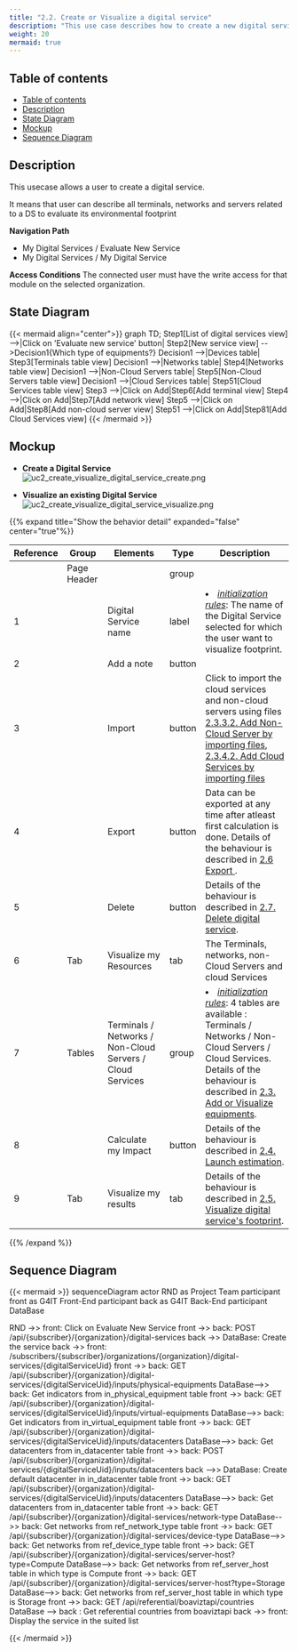 ```yaml
---
title: "2.2. Create or Visualize a digital service"
description: "This use case describes how to create a new digital service"
weight: 20
mermaid: true
---
```


## Table of contents

-   [Table of contents](#table-of-contents)
-   [Description](#description)
-   [State Diagram](#state-diagram)
-   [Mockup](#mockup)
-   [Sequence Diagram](#sequence-diagram)

## Description

This usecase allows a user to create a digital service.

It means that user can describe all terminals, networks and servers related to a DS to evaluate its environmental footprint

**Navigation Path**

-   My Digital Services / Evaluate New Service
-   My Digital Services / My Digital Service

**Access Conditions**
The connected user must have the write access for that module on the selected organization.

## State Diagram

{{< mermaid align="center">}}
graph TD;
Step1[List of digital services view] -->|Click on 'Evaluate new service' button| Step2[New service view] -->Decision1{Which type of equipments?}
Decision1 -->|Devices table| Step3[Terminals table view]
Decision1 -->|Networks table| Step4[Networks table view]
Decision1 -->|Non-Cloud Servers table| Step5[Non-Cloud Servers table view]
Decision1 -->|Cloud Services table| Step51[Cloud Services table view]
Step3 -->|Click on Add|Step6[Add terminal view]
Step4 -->|Click on Add|Step7[Add network view]
Step5 -->|Click on Add|Step8[Add non-cloud server view]
Step51 -->|Click on Add|Step81[Add Cloud Services view]
{{< /mermaid >}}

## Mockup

-   **Create a Digital Service**
    ![uc2_create_visualize_digital_service_create.png](../images/uc2_create_visualize_digital_service_create.png)

-   **Visualize an existing Digital Service**
    ![uc2_create_visualize_digital_service_visualize.png](../images/uc2_create_visualize_digital_service_visualize.png)

{{% expand title="Show the behavior detail" expanded="false" center="true"%}}

| Reference | Group       | Elements                                                  | Type   | Description                                                                                                                                                                                                                                                                                                                                                                                  |
|-----------|-------------|-----------------------------------------------------------|--------|----------------------------------------------------------------------------------------------------------------------------------------------------------------------------------------------------------------------------------------------------------------------------------------------------------------------------------------------------------------------------------------------|
|           | Page Header |                                                           | group  |                                                                                                                                                                                                                                                                                                                                                                                              |
| 1         |             | Digital Service name                                      | label  | <li><u>_initialization rules_</u>: The name of the Digital Service selected for which the user want to visualize footprint.                                                                                                                                                                                                                                                                  |
| 2         |             | Add a note                                                | button |                                                                                                                                                                                                                                                                                                                                                                                              |
| 3         |             | Import                                                    | button | Click to import the cloud services and non-cloud servers using files [2.3.3.2. Add Non-Cloud Server by importing files](uc3_add_visualize_equipments%2Fuc3_add_visualize_noncloud-servers%2Fimport_nonCloud_servers_via_button.md),  [2.3.4.2. Add Cloud Services by importing files](uc3_add_visualize_equipments%2Fuc3_add_visualize_cloud_services%2Fimport_cloud_services_via_button.md) |
| 4         |             | Export                                                    | button | Data can be exported at any time after atleast first calculation is done. Details of the behaviour is described in [2.6 Export ](./uc6_export_digital_service.md).                                                                                                                                                                                                                           |
| 5         |             | Delete                                                    | button | Details of the behaviour is described in [2.7. Delete digital service](uc7_delete_digital_service.md).                                                                                                                                                                                                                                                                                       |
| 6         | Tab         | Visualize my Resources                                    | tab    | The Terminals, networks, non-Cloud Servers and cloud Services                                                                                                                                                                                                                                                                                                                                |
| 7         | Tables      | Terminals / Networks / Non-Cloud Servers / Cloud Services | group  | <li><u>_initialization rules_</u>: 4 tables are available : Terminals / Networks / Non-Cloud Servers / Cloud Services. <br>Details of the behaviour is described in [2.3. Add or Visualize equipments](uc3_add_visualize_equipments/_index).                                                                                                                                                 |
| 8         |             | Calculate my Impact                                       | button | Details of the behaviour is described in [2.4. Launch estimation](uc4_launch_estimation.md).                                                                                                                                                                                                                                                                                                 |
| 9         | Tab         | Visualize my results                                      | tab    | Details of the behaviour is described in [2.5. Visualize digital service's footprint](uc5_visualize_footprint/_index.md).                                                                                                                                                                                                                                                                    |

{{% /expand %}}

## Sequence Diagram

{{< mermaid >}}
sequenceDiagram
actor RND as Project Team
participant front as G4IT Front-End
participant back as G4IT Back-End
participant DataBase

RND ->> front: Click on Evaluate New Service
front ->> back: POST /api/{subscriber}/{organization}/digital-services
back ->> DataBase: Create the service
back ->> front: /subscribers/{subscriber}/organizations/{organization}/digital-services/{digitalServiceUid}
front ->> back: GET /api/{subscriber}/{organization}/digital-services/{digitalServiceUid}/inputs/physical-equipments
DataBase-->> back: Get indicators from in_physical_equipment table
front ->> back: GET /api/{subscriber}/{organization}/digital-services/{digitalServiceUid}/inputs/virtual-equipments
DataBase-->> back: Get indicators from in_virtual_equipment table
front ->> back: GET /api/{subscriber}/{organization}/digital-services/{digitalServiceUid}/inputs/datacenters
DataBase-->> back: Get datacenters from in_datacenter table
front ->> back: POST /api/{subscriber}/{organization}/digital-services/{digitalServiceUid}/inputs/datacenters
back -->> DataBase: Create default datacenter in in_datacenter table
front ->> back: GET /api/{subscriber}/{organization}/digital-services/{digitalServiceUid}/inputs/datacenters
DataBase-->> back: Get datacenters from in_datacenter table
front ->> back: GET /api/{subscriber}/{organization}/digital-services/network-type
DataBase-->> back: Get networks from ref_network_type table
front ->> back: GET /api/{subscriber}/{organization}/digital-services/device-type
DataBase-->> back: Get networks from ref_device_type table
front ->> back: GET /api/{subscriber}/{organization}/digital-services/server-host?type=Compute
DataBase-->> back: Get networks from ref_server_host table in which type is Compute
front ->> back: GET /api/{subscriber}/{organization}/digital-services/server-host?type=Storage
DataBase-->> back: Get networks from ref_server_host table in which type is Storage
front ->> back: GET /api/referential/boaviztapi/countries
DataBase --> back : Get referential countries from boaviztapi
back ->> front: Display the service in the suited list

{{< /mermaid >}}
